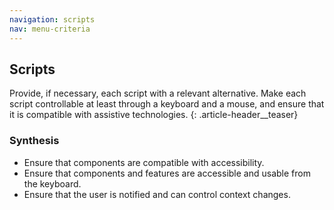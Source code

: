 ```yaml
---
navigation: scripts
nav: menu-criteria
---
```


## Scripts

Provide, if necessary, each script with a relevant alternative. Make each script controllable at least through a keyboard and a mouse, and ensure that it is compatible with assistive technologies.
{: .article-header__teaser}

### Synthesis
* Ensure that components are compatible with accessibility.
* Ensure that components and features are accessible and usable from the keyboard.
* Ensure that the user is notified and can control context changes.
